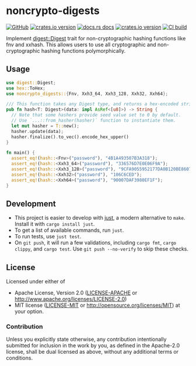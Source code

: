# noncrypto-digests

[![GitHub](https://img.shields.io/badge/github-noncrypto--digests-8da0cb?logo=github)](https://github.com/nyurik/noncrypto-digests)
[![crates.io version](https://img.shields.io/crates/v/noncrypto-digests.svg)](https://crates.io/crates/noncrypto-digests)
[![docs.rs docs](https://docs.rs/noncrypto-digests/badge.svg)](https://docs.rs/noncrypto-digests)
[![crates.io version](https://img.shields.io/crates/l/noncrypto-digests.svg)](https://github.com/nyurik/noncrypto-digests/blob/main/LICENSE-APACHE)
[![CI build](https://github.com/nyurik/noncrypto-digests/actions/workflows/ci.yml/badge.svg)](https://github.com/nyurik/noncrypto-digests/actions)


Implement [digest::Digest](https://docs.rs/digest/latest/digest/trait.Digest.html) trait for non-cryptographic hashing functions like fnv and xxhash. This allows users to use all cryptographic and non-cryptographic hashing functions polymorphically.

## Usage

```rust
use digest::Digest;
use hex::ToHex;
use noncrypto_digests::{Fnv, Xxh3_64, Xxh3_128, Xxh32, Xxh64};

/// This function takes any Digest type, and returns a hex-encoded string.
pub fn hash<T: Digest>(data: impl AsRef<[u8]>) -> String {
  // Note that some hashers provide seed value set to 0 by default.
  // Use `...::from_hasher(hasher)` function to instantiate them.
  let mut hasher = T::new();
  hasher.update(data);
  hasher.finalize().to_vec().encode_hex_upper()
}

fn main() {
  assert_eq!(hash::<Fnv>("password"), "4B1A493507B3A318");
  assert_eq!(hash::<Xxh3_64>("password"), "336576D7E0E06F9A");
  assert_eq!(hash::<Xxh3_128>("password"), "9CFA9055952177DA0B120BE86072A8F0");
  assert_eq!(hash::<Xxh32>("password"), "106C6CED");
  assert_eq!(hash::<Xxh64>("password"), "90007DAF3980EF1F");
}
```

## Development
* This project is easier to develop with [just](https://github.com/casey/just#readme), a modern alternative to `make`. Install it with `cargo install just`.
* To get a list of available commands, run `just`.
* To run tests, use `just test`.
* On `git push`, it will run a few validations, including `cargo fmt`, `cargo clippy`, and `cargo test`.  Use `git push --no-verify` to skip these checks.

## License

Licensed under either of

* Apache License, Version 2.0 ([LICENSE-APACHE](LICENSE-APACHE) or <http://www.apache.org/licenses/LICENSE-2.0>)
* MIT license ([LICENSE-MIT](LICENSE-MIT) or <http://opensource.org/licenses/MIT>)
  at your option.

### Contribution

Unless you explicitly state otherwise, any contribution intentionally
submitted for inclusion in the work by you, as defined in the
Apache-2.0 license, shall be dual licensed as above, without any
additional terms or conditions.
